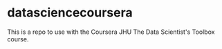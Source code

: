 datasciencecoursera
===================

This is a repo to use with the Coursera JHU The Data Scientist's Toolbox course.
